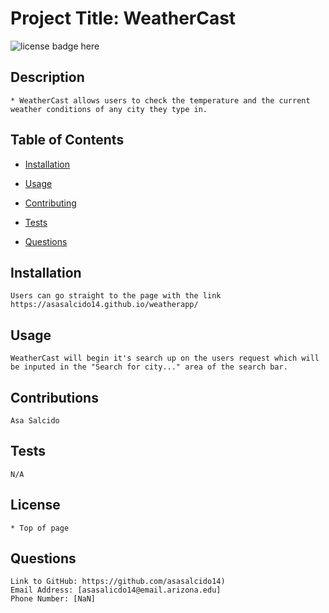# Project Title: WeatherCast
  ![license badge here](https://img.shields.io/badge/license-MIT-red)
  ## Description 
    * WeatherCast allows users to check the temperature and the current weather conditions of any city they type in. 

  ## Table of Contents 

  * [Installation](#installation)
  
  * [Usage](#usage)
   
  * [Contributing](#contributing)
    
  * [Tests](#tests)
    
  * [Questions](#questions)
  
  ## Installation
    Users can go straight to the page with the link https://asasalcido14.github.io/weatherapp/ 
  
  ## Usage
    WeatherCast will begin it's search up on the users request which will be inputed in the "Search for city..." area of the search bar. 

  ## Contributions
    Asa Salcido
  
  ## Tests
    N/A
  
  ## License
    * Top of page
  
  
  ## Questions
    Link to GitHub: https://github.com/asasalcido14)
    Email Address: [asasalicdo14@email.arizona.edu]
    Phone Number: [NaN]
  
